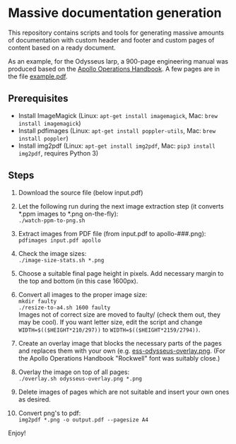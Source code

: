 
Massive documentation generation
================================

This repository contains scripts and tools for generating massive amounts
of documentation with custom header and footer and custom pages of content
based on a ready document.

As an example, for the Odysseus larp, a 900-page engineering manual was
produced based on the [Apollo Operations Handbook](https://www.hq.nasa.gov/alsj/alsj-CSMdocs.html).
A few pages are in the file [example.pdf](example.pdf).


## Prerequisites

* Install ImageMagick (Linux: `apt-get install imagemagick`, Mac: `brew install imagemagick`)
* Install pdfimages (Linux: `apt-get install poppler-utils`, Mac: `brew install poppler`)
* Install img2pdf (Linux: `apt-get install img2pdf`, Mac: `pip3 install img2pdf`, requires Python 3)


## Steps

1. Download the source file (below input.pdf)

2. Let the following run during the next image extraction step
   (it converts *.ppm images to *.png on-the-fly):  
   `./watch-ppm-to-png.sh`

3. Extract images from PDF file (from input.pdf to apollo-###.png):  
   `pdfimages input.pdf apollo`

4. Check the image sizes:  
   `./image-size-stats.sh *.png`

5. Choose a suitable final page height in pixels. Add necessary margin to
   the top and bottom (in this case 1600px).

6. Convert all images to the proper image size:  
   `mkdir faulty`  
   `./resize-to-a4.sh 1600 faulty`  
   Images not of correct size are moved to faulty/ (check them out, they may be cool).
   If you want letter size, edit the script and change
   `WIDTH=$(($HEIGHT*210/297))` to `WIDTH=$(($HEIGHT*2159/2794))`.

7. Create an overlay image that blocks the necessary parts of the pages and
   replaces them with your own (e.g. [ess-odysseus-overlay.png](ess-odysseus-overlay.png).
   (For the Apollo Operations Handbook "Rockwell" font was suitably close.)

8. Overlay the image on top of all pages:  
   `./overlay.sh odysseus-overlay.png *.png`

9. Delete images of pages which are not suitable and insert your own ones as
   desired.

10. Convert png's to pdf:  
    `img2pdf *.png -o output.pdf --pagesize A4`

Enjoy!
